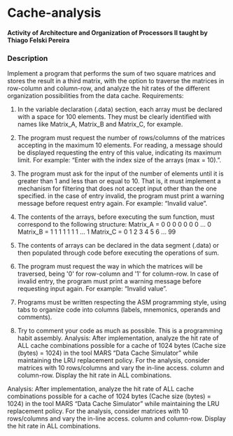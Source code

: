 # Cache-analysis
#### Activity of Architecture and Organization of Processors II taught by Thiago Felski Pereira

### Description

Implement a program that performs the sum of two square matrices and stores the result in a third matrix, with the option to traverse the matrices in row-column and column-row, and analyze the hit rates of the different organization possibilities from the data cache. Requirements:
1. In the variable declaration (.data) section, each array must be declared with a space for 100 elements. They must be clearly identified with names like Matrix_A, Matrix_B and Matrix_C, for example.

2. The program must request the number of rows/columns of the matrices accepting in the maximum 10 elements. For reading, a message should be displayed requesting the entry of this value, indicating its maximum limit. For example: “Enter with
the index size of the arrays (max = 10).”.

3. The program must ask for the input of the number of elements until it is greater than 1 and less than or equal to 10. That is, it must implement a mechanism for filtering that does not accept input other than the one specified. in the case of entry invalid, the program must print a warning message before request entry again. For example: “Invalid value”.

4. The contents of the arrays, before executing the sum function, must correspond to the following structure:
Matrix_A = 0 0 0 0 0 0 0 ... 0
Matrix_B = 1 1 1 1 1 1 1 ... 1
Matrix_C = 0 1 2 3 4 5 6 ... 99

5. The contents of arrays can be declared in the data segment (.data) or then populated through code before executing the operations of sum.

6. The program must request the way in which the matrices will be traversed, being '0' for row-column and '1' for column-row. In case of invalid entry, the program must print a warning message before requesting input again. For example: “Invalid value”.

7. Programs must be written respecting the ASM programming style, using tabs to organize code into columns (labels, mnemonics, operands and comments).

8. Try to comment your code as much as possible. This is a programming habit assembly.
Analysis:
After implementation, analyze the hit rate of ALL cache combinations possible for a cache of 1024 bytes (Cache size (bytes) = 1024) in the tool MARS “Data Cache Simulator” while maintaining the LRU replacement policy. For the analysis, consider matrices with 10 rows/columns and vary the in-line access. column and column-row. Display the hit rate in ALL combinations.

Analysis: After implementation, analyze the hit rate of ALL cache combinations possible for a cache of 1024 bytes (Cache size (bytes) = 1024) in the tool MARS “Data Cache Simulator” while maintaining the LRU replacement policy. For the analysis, consider matrices with 10 rows/columns and vary the in-line access. column and column-row. Display the hit rate in ALL combinations.
